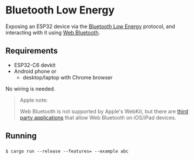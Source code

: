 # Bluetooth Low Energy

Exposing an ESP32 device via the [Bluetooth Low Energy](...) protocol, and interacting with it using [Web Bluetooth](...).

<!-- tbd. picture here, perhaps from parent -->

## Requirements

- ESP32-C6 devkit
- Android phone or 
   - desktop/laptop with Chrome browser

No wiring is needed.

>Apple note:
>
>Web Bluetooth is not supported by Apple's WebKit, but there are [third party applications](https://www.apple.com/us/search/web-bluetooth?src=globalnav) that allow Web Bluetooth on iOS/iPad devices.

<!-- tbd. try this also on C3? -->
 

## Running

### 

```
$ cargo run --release --features= --example abc
```




